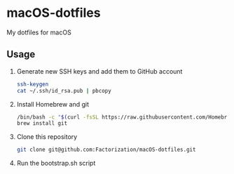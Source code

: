 # macOS-dotfiles

My dotfiles for macOS

## Usage

1. Generate new SSH keys and add them to GitHub account

    ```bash
    ssh-keygen
    cat ~/.ssh/id_rsa.pub | pbcopy
    ```

1. Install Homebrew and git

    ```bash
    /bin/bash -c "$(curl -fsSL https://raw.githubusercontent.com/Homebrew/install/master/install.sh)"
    brew install git
    ```

1. Clone this repository

    ```bash
    git clone git@github.com:Factorization/macOS-dotfiles.git
    ```

1. Run the bootstrap.sh script
